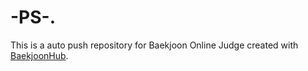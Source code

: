 # -PS-.
This is a auto push repository for Baekjoon Online Judge created with [BaekjoonHub](https://github.com/BaekjoonHub/BaekjoonHub).
